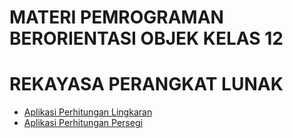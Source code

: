 # MATERI PEMROGRAMAN BERORIENTASI OBJEK KELAS 12
# REKAYASA PERANGKAT LUNAK

- [Aplikasi Perhitungan Lingkaran](https://github.com/sandybuana03/pbo-12/tree/main/src/HitungLingkaran)
- [Aplikasi Perhitungan Persegi](https://github.com/sandybuana03/pbo-12/tree/main/src/HitungPersegi)

